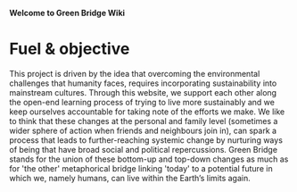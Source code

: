 **Welcome to Green Bridge Wiki**

# Fuel & objective

This project is driven by the idea that overcoming the environmental challenges that humanity faces, requires incorporating sustainability into mainstream cultures. Through this website, we support each other along the open-end learning process of trying to live more sustainably and we keep ourselves accountable for taking note of the efforts we make. 
We like to think that these changes at the personal and family level (sometimes a wider sphere of action when friends and neighbours join in), can spark a process that leads to further-reaching systemic change by nurturing ways of being that have broad social and political repercussions. 
Green Bridge stands for the union of these bottom-up and top-down changes as much as for 'the other' metaphorical bridge linking 'today' to a potential future in which we, namely humans, can live within the Earth’s limits again.
